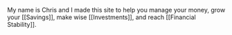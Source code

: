 My name is Chris and I made this site to help you manage your money, grow your [[Savings]], make wise [[Investments]], and reach [[Financial Stability]].